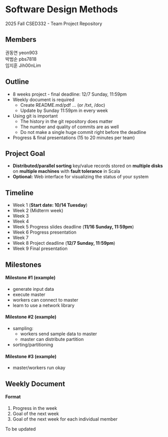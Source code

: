 # Software Design Methods
2025 Fall CSED332 - Team Project Repository

## Members
권동연 yeon903  
박범순 pbs7818  
임지훈 Jih00nLim

## Outline
- 8 weeks project - final deadline: 12/7 Sunday, 11:59pm
- Weekly document is required
  - Create README.md/pdf ... (or /txt, /doc)
  - Update by Sunday 11:59pm in every week
- Using git is important
  - The history in the git repository does matter
  - The number and quality of commits are as well
  - Do not make a single huge commit right before the deadline
- Progress & final presentations (15 to 20 minutes per team)

## Project Goal
- **Distributed/parallel sorting** key/value records stored on **multiple disks** on **multiple machines** with **fault tolerance** in Scala
- **Optional:** Web interface for visualizing the status of your system

## Timeline
- Week 1 (**Start date: 10/14 Tuesday**)
- Week 2 (Midterm week)
- Week 3
- Week 4
- Week 5 Progress slides deadline (**11/16 Sunday, 11:59pm**)
- Week 6 Progress presentation
- Week 7
- Week 8 Project deadline (**12/7 Sunday, 11:59pm**)
- Week 9 Final presentation

## Milestones
#### Milestone #1 (example)
- generate input data
- execute master
- workers can connect to master
- learn to use a network library
#### Milestone #2 (example)
- sampling:
    - workers send sample data to master
    - master can distribute partition
- sorting/partitioning
#### Milestone #3 (example)
- master/workers run okay


## Weekly Document
#### Format
1. Progress in the week
2. Goal of the next week
3. Goal of the next week for each individual member
  
To be updated
